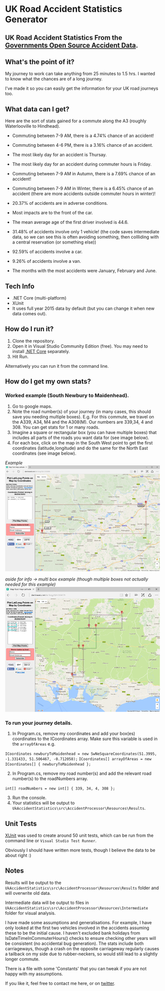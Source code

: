 # UK Road Accident Statistics Generator

## UK Road Accident Statistics From the [Governments Open Source Accident Data](https://data.gov.uk/dataset/road-accidents-safety-data).

## What's the point of it?

My journey to work can take anything from 25 minutes to 1.5 hrs. I wanted to know what the chances are of a long journey.

I've made it so you can easily get the information for your UK road journeys too.


## What data can I get?

Here are the sort of stats gained for a commute along the A3 (roughly Waterlooville to Hindhead).

- Commuting between 7-9 AM, there is a 4.74% chance of an accident!
- Commuting between 4-6 PM, there is a 3.16% chance of an accident.
- The most likely day for an accident is Thursay.
- The most likely day for an accident during commuter hours is Friday.

- Commuting between 7-9 AM in Autumn, there is a 7.69% chance of an accident!
- Commuting between 7-9 AM in Winter, there is a 6.45% chance of an accident (there are more accidents outside commuter hours in winter)!
- 20.37% of accidents are in adverse conditions.
- Most impacts are to the front of the car.

- The mean average age of the first driver involved is 44.6.
- 31.48% of accidents involve only 1 vehicle! (the code saves intermediate data, so we can see this is often avoiding something, then collliding with a central reservation (or something else))
- 92.59% of accidents involve a car.
- 9.26% of accidents involve a van.

- The months with the most accidents were January, February and June.


## Tech Info
- .NET Core (multi-platform)
- XUnit
- It uses full year 2015 data by default (but you can change it when new data comes out).


## How do I run it?

1. Clone the repository.
2. Open it in Visual Studio Community Edition (free). You may need to install [.NET Core](https://www.microsoft.com/net/core#windows) separately.
3. Hit Run.

Alternatively you can run it from the command line.


## How do I get my own stats?

### Worked example (South Newbury to Maidenhead).
1. Go to google maps. 
2. Note the road number(s) of your journey (in many cases, this should save you needing multiple boxes). E.g. For this commute, we travel on the A339, A34, M4 and the A308(M). Our numbers are 339,34, 4 and 308. You can get stats for 1 or many roads.
3. Imagine a square or rectangular box (you can have multiple boxes) that includes all parts of the roads you want data for (see image below).
4. For each box, click on the map in the South West point to get the first coordinates (latitude,longitude) and do the same for the North East coordinates (see image below).

*Example*
![alt tag](https://github.com/HockeyJustin/UkAccidentStatistics/blob/master/src/AccidentProcessor/Resources/Reference/_area_Newbury_To_Maidenhead_A339_A34_M4_A308M.png?raw=true)

*aside for info -> multi box example (though multiple boxes not actually needed for this example)*
![alt tag](https://github.com/HockeyJustin/UkAccidentStatistics/blob/master/src/AccidentProcessor/Resources/Reference/_area_of_investigation_multi_box.PNG)

### To run your journey details.
1. In Program.cs, remove my coordinates and add your box(es) coordinates to the ICoordinates array. Make sure this variable is used in the `arrayOfAreas` e.g.

`ICoordinates newburyToMaidenhead = new SwNeSquareCoordinates(51.3995, -1.331433, 51.506467, -0.712058);`
`ICoordinates[] arrayOfAreas = new ICoordinates[] { newburyToMaidenhead };`

2. In Program.cs, remove my road number(s) and add the relevant road number(s) to the roadNumbers array.

`int[] roadNumbers = new int[] { 339, 34, 4, 308 };`

3. Run the console.
4. Your statistics will be output to `UkAccidentStatistics\src\AccidentProcessor\Resources\Results`.


## Unit Tests

[XUnit](https://xunit.github.io/#documentation) was used to create around 50 unit tests, which can be run from the command line or `Visual Studio Test Runner`.

Obviously I should have written more tests, though I believe the data to be about right :)


## Notes

Results will be output to the `UkAccidentStatistics\src\AccidentProcessor\Resources\Results` folder and will overwrite old data.

Intermediate data will be output to files in `UkAccidentStatistics\src\AccidentProcessor\Resources\Intermediate` folder for visual analysis.

I have made some assumptions and generalisations. For example, I have only looked at the first two vehicles involved in the accidents assuming these to be the initial cause. I haven't excluded bank holidays from IsDateTimeInCommuterHours() checks to ensure checking other years will be consistent (no accidental bug generation). The stats include both carriageways, though a crash on the opposite carriageway regularly causes a tailback on my side due to rubber-neckers, so would still lead to a slightly longer commute.

There is a file with some 'Constants' that you can tweak if you are not happy with my assumptions.

If you like it, feel free to contact me here, or on [twitter](https://twitter.com/HockeyJustin).








